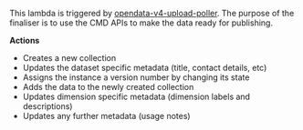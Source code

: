 This lambda is triggered by [opendata-v4-upload-poller](https://github.com/ONS-OpenData/dp-opendata-upload/blob/main/opendata-v4-upload-poller/README.md). The purpose of the finaliser is to use the CMD APIs to make the data ready for publishing.

**Actions**
- Creates a new collection
- Updates the dataset specific metadata (title, contact details, etc)
- Assigns the instance a version number by changing its state
- Adds the data to the newly created collection
- Updates dimension specific metadata (dimension labels and descriptions)
- Updates any further metadata (usage notes)
